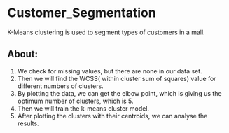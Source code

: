 # Customer_Segmentation
K-Means clustering is used to segment types of customers in a mall.

## About:

1. We check for missing values, but there are none in our data set.
2. Then we will find the WCSS( within cluster sum of squares) value for different numbers of clusters.
3. By plotting the data, we can get the elbow point, which is giving us the optimum number of clusters, which is 5.
4. Then we will train the k-means cluster model.
5. After plotting the clusters with their centroids, we can analyse the results.
